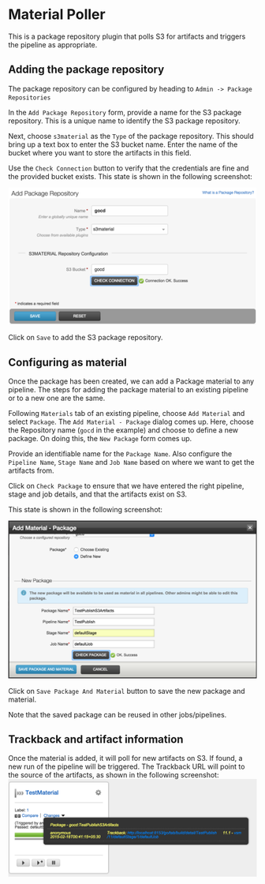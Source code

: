 Material Poller
===

This is a package repository plugin that polls S3 for artifacts and triggers the pipeline as appropriate.

## Adding the package repository


The package repository can be configured by heading to `Admin -> Package Repositories`

In the `Add Package Repository` form, provide a name for the S3 package repository. This is a unique name to identify the S3 package repository.

Next, choose `s3material` as the `Type` of the package repository. This should bring up a text box to enter the S3 bucket name. Enter the name of the bucket where you want to store the artifacts in this field.

Use the `Check Connection` button to verify that the credentials are fine and the provided bucket exists. This state is shown in the following screenshot:

![](material_configuration.png)

Click on `Save` to add the S3 package repository.

## Configuring as material

Once the package has been created, we can add a Package material to any pipeline. The steps for adding the package material to an existing pipeline or to a new one are the same.

Following `Materials` tab of an existing pipeline, choose `Add Material` and select `Package`. The `Add Material - Package` dialog comes up. Here, choose the Repository name (`gocd` in the example) and choose to define a new package. On doing this, the `New Package` form comes up.

Provide an identifiable name for the `Package Name`. Also configure the `Pipeline Name`, `Stage Name` and `Job Name` based on where we want to get the artifacts from.

Click on `Check Package` to ensure that we have entered the right pipeline, stage and job details, and that the artifacts exist on S3.

This state is shown in the following screenshot:

![](material_package_configuration.png)

Click on `Save Package And Material` button to save the new package and material.

Note that the saved package can be reused in other jobs/pipelines.

## Trackback and artifact information

Once the material is added, it will poll for new artifacts on S3. If found, a new run of the pipeline will be triggered. The Trackback URL will point to the source of the artifacts, as shown in the following screenshot:
![](material_trackback.png)








